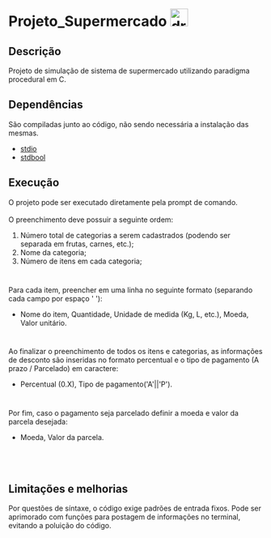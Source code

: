 # Projeto_Supermercado <img src="https://user-images.githubusercontent.com/63323023/176590543-eb7c7939-1852-4d1a-a1c6-431451c47573.png" alt="drawing" width="35"/>
## Descrição
Projeto de simulação de sistema de supermercado utilizando paradigma procedural em C. 

## Dependências
São compiladas junto ao código, não sendo necessária a instalação das mesmas.
- [stdio](https://www.ibm.com/docs/en/zos/2.3.0?topic=files-stdioh-standard-input-output)
- [stdbool](https://www.ibm.com/docs/en/zos/2.3.0?topic=files-stdboolh-macros-bool-type)

## Execução
O projeto pode ser executado diretamente pela prompt de comando.
<br/><br/>
O preenchimento deve possuir a seguinte ordem:
 1. Número total de categorias a serem cadastrados (podendo ser separada em frutas, carnes, etc.);
 2. Nome da categoria;
 3. Número de itens em cada categoria;
<br/><br/>
###
Para cada item, preencher em uma linha no seguinte formato (separando cada campo por espaço ' '):
  - Nome do item, Quantidade, Unidade de medida (Kg, L, etc.), Moeda, Valor unitário. 
<br/><br/>
###
Ao finalizar o preenchimento de todos os itens e categorias, as informações de desconto são inseridas no formato percentual e o tipo de pagamento (A prazo / Parcelado) em caractere:
  - Percentual (0.X), Tipo de pagamento('A'||'P').
<br/><br/>
###
Por fim, caso o pagamento seja parcelado definir a moeda e valor da parcela desejada:
  - Moeda, Valor da parcela.
<br/><br/>
<br/><br/>
###
## Limitações e melhorias
Por questões de síntaxe, o código exige padrões de entrada fixos. 
Pode ser aprimorado com funções para postagem de informações no terminal, evitando a poluição do código.
